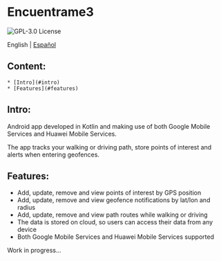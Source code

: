 Encuentrame3
===============================

![GPL-3.0 License](https://github.com/ccasanoval/Encuentrame3/blob/master/LICENSE)

English | [Español](https://github.com/ccasanoval/Encuentrame3/blob/master/README_ES.md)

## Content:

    * [Intro](#intro)
    * [Features](#features)


Intro:
------

Android app developed in Kotlin and making use of both Google Mobile Services and Huawei Mobile Services.

The app tracks your walking or driving path, store points of interest and alerts when entering geofences.


Features:
---------

+ Add, update, remove and view points of interest by GPS position
+ Add, update, remove and view geofence notifications by lat/lon and radius
+ Add, update, remove and view path routes while walking or driving
+ The data is stored on cloud, so users can access their data from any device
+ Both Google Mobile Services and Huawei Mobile Services supported


Work in progress...




